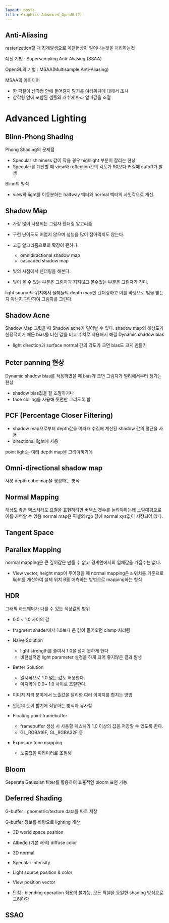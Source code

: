 ```yaml
---
layout: posts
title: Graphics Advanced_OpenGL(2)
---
```

## Anti-Aliasing

rasterization할 때 경계발생으로 계단현상이 일어나는것을 처리하는것

예전 기법 : Supersampling Anti-Aliasing (SSAA)

OpenGL의 기법 : MSAA(Multisample Anti-Aliasing)

MSAA의 아이디어
- 한 픽셀이 삼각형 안에 들어갈지 말지를 여러위치에 대해서 조사
- 삼각형 안에 포함된 샘플의 개수에 따라 알파값을 조절

# Advanced Lighting



## Blinn-Phong Shading

Phong Shading의 문제점
- Specular shininess 값이 작을 경우 highlight 부분이 잘리는 현상
- Specular를 계산할 때 view와 reflection간의 각도가 90보다 커질때 cutoff가 발생

Blinn의 방식 
- view와 light를 이등분하는 halfway 벡터와 normal 벡터의 사잇각으로 계산.
## Shadow Map

- 가장 많이 사용되는 그림자 렌더링 알고리즘
- 구현 난이도도 어렵지 않으며 성능을 많이 잡아먹지도 않는다.
- 고급 알고리즘으로의 확장이 편하다
	- omnidiractional shadow map
	- cascaded shadow map

- 빛의 시점에서 렌더링을 해본다.
- 빛이 볼 수 있는 부분은 그림자가 지지않고 볼수있는 부분은 그림자가 진다.

light source의 위치에서 물체들의 depth map만 렌더링하고 이를 바탕으로 빛을 받는지 아닌지 판단하여 그림자를 그린다.

## Shadow Acne
Shadow Map 그렸을 때 Shadow acne가 일어날 수 있다.
shadow map의 해상도가 한정적이기 때문
bias를 더한 값을 비교 수치로 사용해서 해결
Dynamic shadow bias
- light direction과 surface normal 간의 각도가 크면 bias도 크게 만들기

## Peter panning 현상

Dynamic shadow bias를 적용하였을 때 bias가 크면 그림자가 멀리에서부터 생기는 현상
- shadow bias값을 잘 조절하거나
- face culling을 사용해 뒷면만 그리도록 함

## PCF (Percentage Closer Filtering)
- shadow map으로부터 depth값을 여러개 수집해 계산된 shadow 값의 평균을 사용
- directional light에 사용

point light는 여러 depth map을 그려야하기에
## Omni-directional shadow map
사용
depth cube map을 생성하는 방식

## Normal Mapping

해상도 좋은 텍스처라도 요철을 표현하려면 버텍스 갯수를 늘려야하는데 노말매핑으로
이를 커버할 수 있음
normal map은 픽셀의 rgb 값에 normal xyz값이 저장되어 있다.

## Tangent Space

## Parallex Mapping

normal mapping은 큰 깊이감은 만들 수 없고 경계면에서의 입체감을 가질수는 없다.
- View vector, height map이 주어졌을 때 normal mapping은 a 위치를 기준으로 light를 계산하여 실제 위치 B를 예측하는 방법으로 mapping하는 형식

## HDR

그래픽 하드웨어가 다룰 수 있는 색상값의 범위
- 0.0 ~ 1.0 사이의 값
- fragment shader에서 1.0보다 큰 값이 들어오면 clamp 처리됨

- Naive Solution
	- light strength를 줄여서 1.0을 넘지 못하게 한다
	- 비현실적인 light parameter 설정을 하게 되어 좋지않은 결과 발생
- Better Solution
	- 일시적으로 1.0 넘는 값도 허용한다.
	- 마지막에 0.0~ 1.0 사이로 조절한다.
- 이미지 처리 분야에서 노출값을 달리한 여러 이미지를 합치는 방법
- 인간의 눈이 밝기에 적응하는 방식과 유사함
- Floating point framebuffer
	- framebuffer 생성 시 사용할 텍스처가 1.0 이상의 값을 저장할 수 있도록 한다.
	- GL_RGBA16F, GL_RGBA32F 등
- Exposure tone mapping
	- 노출값을 파라미터로 조절해

## Bloom

Seperate Gaussian filter를 활용하여 효율적인 bloom 표현 가능

## Deferred Shading

G-buffer : geometric/texture data를 따로 저장

G-buffer 정보를 바탕으로 lighting 계산

- 3D world space position
- Albedo (기본 배색) diffuse color
- 3D normal
- Specular intensity
- Light source position & color
- View position vector

- 단점 : blending operation 적용이 불가능, 모든 픽셀을 동일한 shading 방식으로 그려야함

## SSAO

